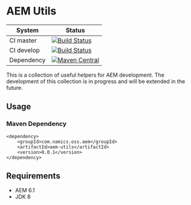 # AEM Utils

System        | Status
--------------|------------------------------------------------        
CI master     | [![Build Status](https://travis-ci.org/namics/aem-utils.svg?branch=6.1%2Fmaster)](https://travis-ci.org/namics/aem-utils)
CI develop    | [![Build Status](https://travis-ci.org/namics/aem-utils.svg?branch=6.1%2Fdevelop)](https://travis-ci.org/namics/aem-utils)
Dependency    | [![Maven Central](https://img.shields.io/maven-central/v/com.namics.oss.aem/aem-utils.svg?label=Maven%20Central)](https://search.maven.org/search?q=g:%22com.namics.oss.aem%22%20AND%20a:%22aem-utils%22)

This is a collection of useful helpers for AEM development.
The development of this collection is in progress and will be extended in the future.

## Usage
### Maven Dependency
    <dependency>
        <groupId>com.namics.oss.aem</groupId>
        <artifactId>aem-utils</artifactId>
        <version>0.0.1</version>
    </dependency>
## Requirements
* AEM 6.1
* JDK 8